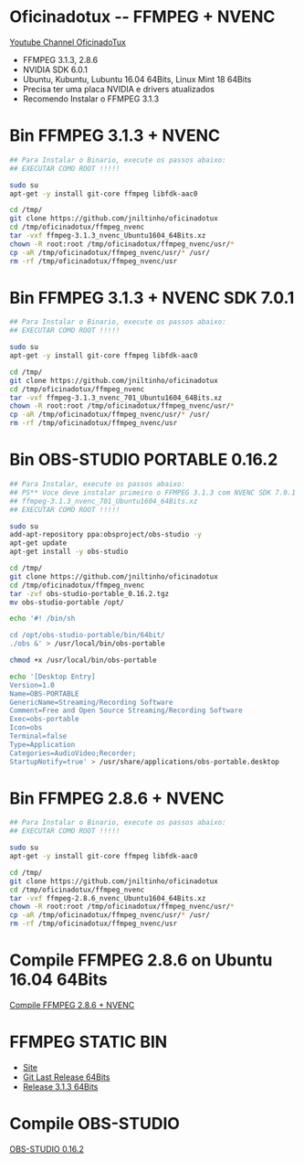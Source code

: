 # Oficinadotux -- FFMPEG + NVENC
[Youtube Channel OficinadoTux](https://www.youtube.com/channel/UCfh_Dbh1LrqGVJQ1k2f6DgQ)

 - FFMPEG 3.1.3, 2.8.6
 - NVIDIA SDK 6.0.1
 - Ubuntu, Kubuntu, Lubuntu 16.04 64Bits, Linux Mint 18 64Bits
 - Precisa ter uma placa NVIDIA e drivers atualizados
 - Recomendo Instalar o FFMPEG 3.1.3


# Bin FFMPEG 3.1.3 + NVENC

```bash
## Para Instalar o Binario, execute os passos abaixo:
## EXECUTAR COMO ROOT !!!!!

sudo su
apt-get -y install git-core ffmpeg libfdk-aac0

cd /tmp/
git clone https://github.com/jniltinho/oficinadotux
cd /tmp/oficinadotux/ffmpeg_nvenc
tar -vxf ffmpeg-3.1.3_nvenc_Ubuntu1604_64Bits.xz
chown -R root:root /tmp/oficinadotux/ffmpeg_nvenc/usr/*
cp -aR /tmp/oficinadotux/ffmpeg_nvenc/usr/* /usr/
rm -rf /tmp/oficinadotux/ffmpeg_nvenc/usr

```

# Bin FFMPEG 3.1.3 + NVENC SDK 7.0.1

```bash
## Para Instalar o Binario, execute os passos abaixo:
## EXECUTAR COMO ROOT !!!!!

sudo su
apt-get -y install git-core ffmpeg libfdk-aac0

cd /tmp/
git clone https://github.com/jniltinho/oficinadotux
cd /tmp/oficinadotux/ffmpeg_nvenc
tar -vxf ffmpeg-3.1.3_nvenc_701_Ubuntu1604_64Bits.xz
chown -R root:root /tmp/oficinadotux/ffmpeg_nvenc/usr/*
cp -aR /tmp/oficinadotux/ffmpeg_nvenc/usr/* /usr/
rm -rf /tmp/oficinadotux/ffmpeg_nvenc/usr

```


# Bin OBS-STUDIO PORTABLE 0.16.2

```bash
## Para Instalar, execute os passos abaixo:
## PS** Voce deve instalar primeiro o FFMPEG 3.1.3 com NVENC SDK 7.0.1
## ffmpeg-3.1.3_nvenc_701_Ubuntu1604_64Bits.xz
## EXECUTAR COMO ROOT !!!!!

sudo su
add-apt-repository ppa:obsproject/obs-studio -y
apt-get update 
apt-get install -y obs-studio

cd /tmp/
git clone https://github.com/jniltinho/oficinadotux
cd /tmp/oficinadotux/ffmpeg_nvenc
tar -zvf obs-studio-portable_0.16.2.tgz
mv obs-studio-portable /opt/

echo '#! /bin/sh

cd /opt/obs-studio-portable/bin/64bit/
./obs &' > /usr/local/bin/obs-portable

chmod +x /usr/local/bin/obs-portable

echo '[Desktop Entry]
Version=1.0
Name=OBS-PORTABLE
GenericName=Streaming/Recording Software
Comment=Free and Open Source Streaming/Recording Software
Exec=obs-portable
Icon=obs
Terminal=false
Type=Application
Categories=AudioVideo;Recorder;
StartupNotify=true' > /usr/share/applications/obs-portable.desktop


```



# Bin FFMPEG 2.8.6 + NVENC

```bash
## Para Instalar o Binario, execute os passos abaixo:
## EXECUTAR COMO ROOT !!!!!

sudo su
apt-get -y install git-core ffmpeg libfdk-aac0

cd /tmp/
git clone https://github.com/jniltinho/oficinadotux
cd /tmp/oficinadotux/ffmpeg_nvenc
tar -vxf ffmpeg-2.8.6_nvenc_Ubuntu1604_64Bits.xz
chown -R root:root /tmp/oficinadotux/ffmpeg_nvenc/usr/*
cp -aR /tmp/oficinadotux/ffmpeg_nvenc/usr/* /usr/
rm -rf /tmp/oficinadotux/ffmpeg_nvenc/usr

```

# Compile FFMPEG 2.8.6 on Ubuntu 16.04 64Bits

[Compile FFMPEG 2.8.6 + NVENC](https://gist.github.com/jniltinho/96bb45bec18a90d0d33448ee67c28cc7)


# FFMPEG STATIC BIN

 - [Site](https://www.johnvansickle.com/ffmpeg/)
 - [Git Last Release 64Bits](https://johnvansickle.com/ffmpeg/builds/ffmpeg-git-64bit-static.tar.xz)
 - [Release 3.1.3 64Bits](https://johnvansickle.com/ffmpeg/releases/ffmpeg-release-64bit-static.tar.xz)


# Compile OBS-STUDIO

[OBS-STUDIO 0.16.2](https://github.com/jp9000/obs-studio/wiki/Install-Instructions#manually-compiling-on-debian-based-distros)
